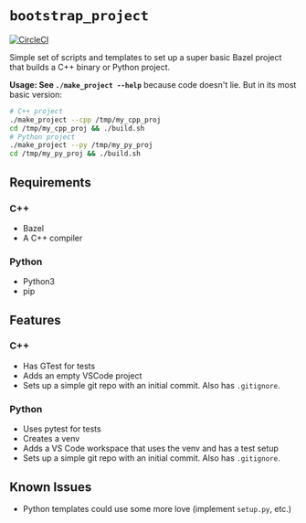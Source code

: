 # `bootstrap_project`
[![CircleCI][badge]][ci]

Simple set of scripts and templates to set up a super basic Bazel project
that builds a C++ binary or Python project.

**Usage: See `./make_project --help`** because code doesn't lie. But in its
most basic version:
```bash
# C++ project
./make_project --cpp /tmp/my_cpp_proj
cd /tmp/my_cpp_proj && ./build.sh
# Python project
./make_project --py /tmp/my_py_proj
cd /tmp/my_py_proj && ./build.sh
```

## Requirements

### C++
- Bazel
- A C++ compiler

### Python
- Python3
- pip

## Features

### C++
- Has GTest for tests
- Adds an empty VSCode project
- Sets up a simple git repo with an initial commit. Also has `.gitignore`.

### Python
- Uses pytest for tests
- Creates a venv
- Adds a VS Code workspace that uses the venv and has a test setup
- Sets up a simple git repo with an initial commit. Also has `.gitignore`.

## Known Issues
- Python templates could use some more love (implement `setup.py`, etc.)

[ci]: https://app.circleci.com/pipelines/github/tomrijndorp/bootstrap_project
[badge]: https://circleci.com/gh/tomrijndorp/dotfiles.svg?style=svg